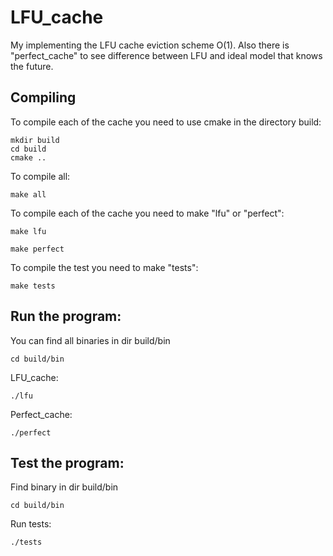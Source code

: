 # LFU_cache
My implementing the LFU cache eviction scheme O(1). Also there is "perfect_cache" to see difference between LFU and ideal model that knows the future.

## Compiling 

To compile each of the cache you need to use сmake in the directory build:

``` 
mkdir build
cd build
сmake ..
```

To compile all:
```
make all
```

To compile each of the cache you need to make "lfu" or "perfect":

```
make lfu
```
```
make perfect
```

To compile the test you need to make "tests":

```
make tests
```

## Run the program:

You can find all binaries in dir build/bin

```
cd build/bin
```


LFU_cache: 
```
./lfu
```
Perfect_cache:

```
./perfect
```

## Test the program: 

Find binary in dir build/bin

```
cd build/bin
```

Run tests:

```
./tests
```
